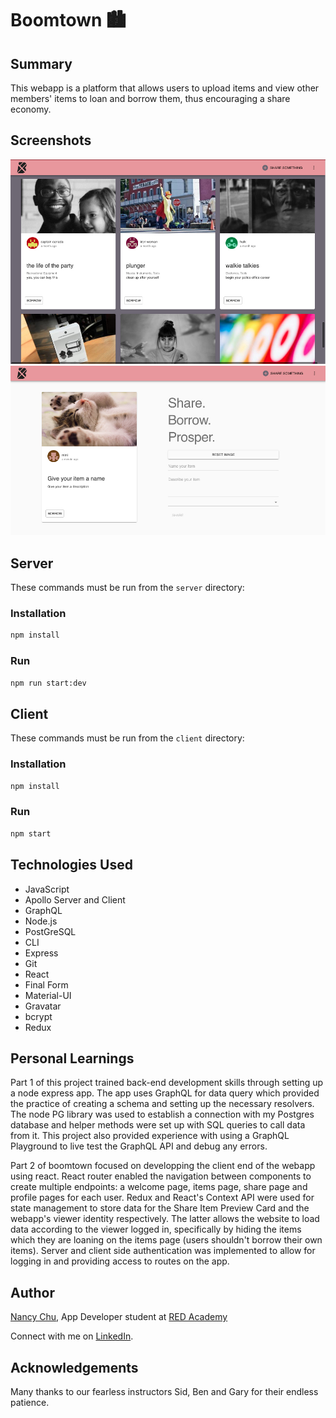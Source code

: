 # Boomtown 🏙

## Summary

This webapp is a platform that allows users to upload items and view other members' items to loan and borrow them, thus encouraging a share economy.

## Screenshots

![Image of Boomtown Items Page](https://github.com/nancychuchu/boomtown/blob/master/client/public/itemspage.jpg)
![Image of Boomtown Share Page](https://github.com/nancychuchu/boomtown/blob/master/client/public/sharepage.jpg)

## Server

These commands must be run from the `server` directory:

### Installation

```bash
npm install
```

### Run

```bash
npm run start:dev
```

## Client

These commands must be run from the `client` directory:

### Installation

```bash
npm install
```

### Run

```bash
npm start
```

## Technologies Used

- JavaScript
- Apollo Server and Client
- GraphQL
- Node.js
- PostGreSQL
- CLI
- Express
- Git
- React
- Final Form
- Material-UI
- Gravatar
- bcrypt
- Redux

## Personal Learnings

Part 1 of this project trained back-end development skills through setting up a node express app. The app uses GraphQL for data query which provided the practice of creating a schema and setting up the necessary resolvers. The node PG library was used to establish a connection with my Postgres database and helper methods were set up with SQL queries to call data from it. This project also provided experience with using a GraphQL Playground to live test the GraphQL API and debug any errors.

Part 2 of boomtown focused on developping the client end of the webapp using react. React router enabled the navigation between components to create multiple endpoints: a welcome page, items page, share page and profile pages for each user. Redux and React's Context API were used for state management to store data for the Share Item Preview Card and the webapp's viewer identity respectively. The latter allows the website to load data according to the viewer logged in, specifically by hiding the items which they are loaning on the items page (users shouldn't borrow their own items). Server and client side authentication was implemented to allow for logging in and providing access to routes on the app.

## Author

[Nancy Chu](https://github.com/nancychuchu), App Developer student at [RED Academy](https://redacademy.com/vancouver/)

Connect with me on [LinkedIn](https://www.linkedin.com/in/chunancy/).

## Acknowledgements

Many thanks to our fearless instructors Sid, Ben and Gary for their endless patience.
